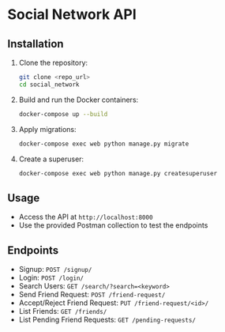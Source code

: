 # Social Network API

## Installation

1. Clone the repository:
   ```bash
   git clone <repo_url>
   cd social_network
   ```

2. Build and run the Docker containers:
   ```bash
   docker-compose up --build
   ```

3. Apply migrations:
   ```bash
   docker-compose exec web python manage.py migrate
   ```

4. Create a superuser:
   ```bash
   docker-compose exec web python manage.py createsuperuser
   ```

## Usage

- Access the API at `http://localhost:8000`
- Use the provided Postman collection to test the endpoints

## Endpoints

- Signup: `POST /signup/`
- Login: `POST /login/`
- Search Users: `GET /search/?search=<keyword>`
- Send Friend Request: `POST /friend-request/`
- Accept/Reject Friend Request: `PUT /friend-request/<id>/`
- List Friends: `GET /friends/`
- List Pending Friend Requests: `GET /pending-requests/`

